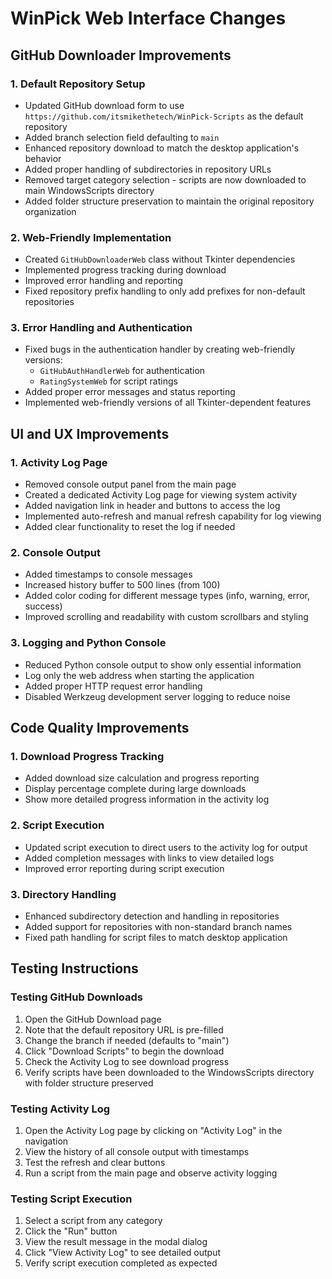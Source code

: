 # WinPick Web Interface Changes

## GitHub Downloader Improvements

### 1. Default Repository Setup
- Updated GitHub download form to use `https://github.com/itsmikethetech/WinPick-Scripts` as the default repository
- Added branch selection field defaulting to `main`
- Enhanced repository download to match the desktop application's behavior
- Added proper handling of subdirectories in repository URLs
- Removed target category selection - scripts are now downloaded to main WindowsScripts directory
- Added folder structure preservation to maintain the original repository organization

### 2. Web-Friendly Implementation
- Created `GitHubDownloaderWeb` class without Tkinter dependencies
- Implemented progress tracking during download
- Improved error handling and reporting
- Fixed repository prefix handling to only add prefixes for non-default repositories

### 3. Error Handling and Authentication
- Fixed bugs in the authentication handler by creating web-friendly versions:
  - `GitHubAuthHandlerWeb` for authentication
  - `RatingSystemWeb` for script ratings
- Added proper error messages and status reporting
- Implemented web-friendly versions of all Tkinter-dependent features

## UI and UX Improvements

### 1. Activity Log Page
- Removed console output panel from the main page
- Created a dedicated Activity Log page for viewing system activity
- Added navigation link in header and buttons to access the log
- Implemented auto-refresh and manual refresh capability for log viewing
- Added clear functionality to reset the log if needed

### 2. Console Output
- Added timestamps to console messages
- Increased history buffer to 500 lines (from 100)
- Added color coding for different message types (info, warning, error, success)
- Improved scrolling and readability with custom scrollbars and styling

### 3. Logging and Python Console
- Reduced Python console output to show only essential information
- Log only the web address when starting the application
- Added proper HTTP request error handling
- Disabled Werkzeug development server logging to reduce noise

## Code Quality Improvements

### 1. Download Progress Tracking
- Added download size calculation and progress reporting
- Display percentage complete during large downloads
- Show more detailed progress information in the activity log

### 2. Script Execution
- Updated script execution to direct users to the activity log for output
- Added completion messages with links to view detailed logs
- Improved error reporting during script execution

### 3. Directory Handling
- Enhanced subdirectory detection and handling in repositories
- Added support for repositories with non-standard branch names
- Fixed path handling for script files to match desktop application

## Testing Instructions

### Testing GitHub Downloads
1. Open the GitHub Download page
2. Note that the default repository URL is pre-filled
3. Change the branch if needed (defaults to "main")
4. Click "Download Scripts" to begin the download
5. Check the Activity Log to see download progress
6. Verify scripts have been downloaded to the WindowsScripts directory with folder structure preserved

### Testing Activity Log
1. Open the Activity Log page by clicking on "Activity Log" in the navigation
2. View the history of all console output with timestamps
3. Test the refresh and clear buttons
4. Run a script from the main page and observe activity logging

### Testing Script Execution
1. Select a script from any category
2. Click the "Run" button
3. View the result message in the modal dialog
4. Click "View Activity Log" to see detailed output
5. Verify script execution completed as expected